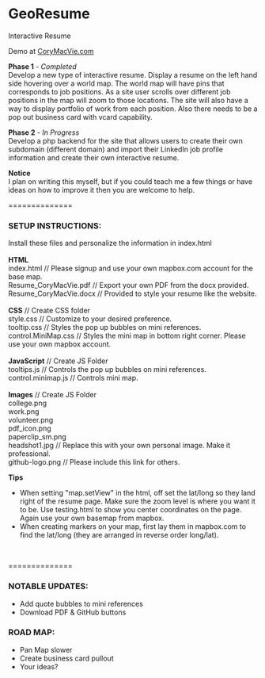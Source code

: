 GeoResume
==============

Interactive Resume

Demo at <a href="http://www.corymacvie.com">CoryMacVie.com</a>

<strong>Phase 1</strong> - <em>Completed</em><br />
Develop a new type of interactive resume. Display a resume on the left hand side hovering over a world map.
The world map will have pins that corresponds to job positions.  As a site user scrolls over different job positions in
the map will zoom to those locations.  The site will also have a way to display portfolio of work from each position. 
Also there needs to be a pop out business card with vcard capability. 

<strong>Phase 2</strong> - <em>In Progress</em><br />
Develop a php backend for the site that allows users to create their own subdomain (different domain) and import their LinkedIn job profile information and create their own interactive resume. 

<strong>Notice</strong><br />
I plan on writing this myself, but if you could teach me a few things or have ideas on how to improve it then you are welcome to help.

==============

<h3>SETUP INSTRUCTIONS:</h3>

Install these files and personalize the information in index.html<br />
<br />
<strong>HTML</strong> <br />
index.html // Please signup and use your own mapbox.com account for the base map.<br />
Resume_CoryMacVie.pdf // Export your own PDF from the docx provided.<br />
Resume_CoryMacVie.docx // Provided to style your resume like the website.<br />
<br />
<strong>CSS</strong> // Create CSS folder<br />
style.css  // Customize to your desired preference. <br />
tooltip.css // Styles the pop up bubbles on mini references.<br />
control.MiniMap.css // Styles the mini map in bottom right corner.  Please use your own mapbox account.<br />
<br />
<strong>JavaScript</strong> // Create JS Folder<br />
tooltips.js  // Controls the pop up bubbles on mini references.<br />
control.minimap.js // Controls mini map.<br />
<br />
<strong>Images</strong> // Create JS Folder<br /> 
college.png<br />
work.png<br />
volunteer.png<br />
pdf_icon.png<br />
paperclip_sm.png<br />
headshot1.jpg // Replace this with your own personal image. Make it professional. <br />
github-logo.png // Please include this link for others. <br />

<strong>Tips</strong> <br />
- When setting "map.setView" in the html, off set the lat/long so they land right of the resume page. Make sure the zoom level is where you want it to be.  Use testing.html to show you center coordinates on the page. Again use your own basemap from mapbox.
- When creating markers on your map, first lay them in mapbox.com to find the lat/long (they are arranged in reverse order long/lat). 
<br />

==============

<h3>NOTABLE UPDATES:</h3>

- Add quote bubbles to mini references
- Download PDF & GitHub buttons

<h3>ROAD MAP:</h3>

- Pan Map slower
- Create business card pullout
- Your ideas?
